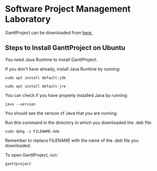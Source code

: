 # Software Project Management Laboratory
GanttProject can be downloaded from [here.](https://www.ganttproject.biz/download)

## Steps to Install GanttProject on Ubuntu
You need Java Runtime to install GanttProject.

If you don't have already, install Java Runtime by running:

`sudo apt install default-jdk`

`sudo apt install default-jre`

You can check if you have properly installed Java by running:

`java --version`

You should see the version of Java that you are running.

Run this command in the directory in which you downloaded the .deb file:

`sudo dpkg -i FILENAME.deb`

Remember to replace FILENAME with the name of the .deb file you downloaded.

To open GanttProject, run:

`ganttproject`
